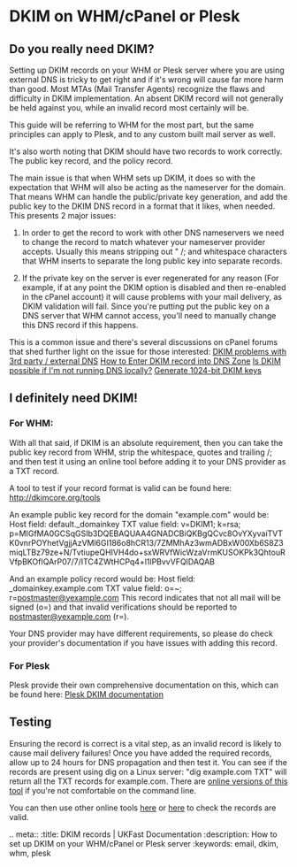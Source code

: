 # DKIM on WHM/cPanel or Plesk

## Do you really need DKIM?

Setting up DKIM records on your WHM or Plesk server where you are using external DNS is tricky to get right and if it's wrong will cause far more harm than good. Most MTAs (Mail Transfer Agents) recognize the flaws and difficulty in DKIM implementation. An absent DKIM record will not generally be held against you, while an invalid record most certainly will be.

This guide will be referring to WHM for the most part, but the same principles can apply to Plesk, and to any custom built mail server as well.

It's also worth noting that DKIM should have two records to work correctly. The public key record, and the policy record.

The main issue is that when WHM sets up DKIM, it does so with the expectation that WHM will also be acting as the nameserver for the domain. That means WHM can handle the public/private key generation, and add the public key to the DKIM DNS record in a format that it likes, when needed. This presents 2 major issues:

1) In order to get the record to work with other DNS nameservers we need to change the record to match whatever your nameserver provider accepts. Usually this means stripping out " /; and whitespace characters that WHM inserts to separate the long public key into separate records.

2) If the private key on the server is ever regenerated for any reason (For example, if at any point the DKIM option is disabled and then re-enabled in the cPanel account) it will cause problems with your mail delivery, as DKIM validation will fail. Since you're putting put the public key on a DNS server that WHM cannot access, you'll need to manually change this DNS record if this happens.

This is a common issue and there's several discussions on cPanel forums that shed further light on the issue for those interested:
[DKIM problems with 3rd party / external DNS](https://forums.cpanel.net/threads/dkim-problems-with-3rd-party-external-dns.267001/)
[How to Enter DKIM record into DNS Zone](https://forums.cpanel.net/threads/how-to-enter-dkim-record-into-dns-zone.528201/)
[Is DKIM possible if I'm not running DNS locally?](https://forums.cpanel.net/threads/is-dkim-possible-if-im-not-running-dns-locally.595303/)
[Generate 1024-bit DKIM keys](https://forums.cpanel.net/threads/generate-1024-bit-dkim-keys.542411/)

## I definitely need DKIM!

### For WHM:

With all that said, if DKIM is an absolute requirement, then you can take the public key record from WHM, strip the whitespace, quotes and trailing /; and then test it using an online tool before adding it to your DNS provider as a TXT record.

A tool to test if your record format is valid can be found here: http://dkimcore.org/tools

An example public key record for the domain "example.com" would be:
Host field:
default.\_domainkey
TXT value field:
v=DKIM1; k=rsa; p=MIGfMA0GCSqGSIb3DQEBAQUAA4GNADCBiQKBgQCvc8OvYXyvaiTVTK0vnrPOYhetVgjjAzVMl6GI186o8hCR13/7ZMMhAz3wmADBxW00Xb6S8Z3miqLTBz79ze+N/TvtiupeQHIVH4do+sxWRVfWicWzaVrmKUSOKPk3QhtouRVfpBKOfIQArP07/7/ITC4ZWtHCPq4+l1lPBvvVFQIDAQAB

And an example policy record would be:
Host field:
\_domainkey.example.com
TXT value field:
o=~; r=postmaster@yexample.com
This record indicates that not all mail will be signed (o=) and that invalid verifications should be reported to postmaster@yexample.com (r=).

Your DNS provider may have different requirements, so please do check your provider's documentation if you have issues with adding this record.

### For Plesk

Plesk provide their own comprehensive documentation on this, which can be found here: [Plesk DKIM documentation](https://docs.plesk.com/en-US/onyx/administrator-guide/mail/antispam-tools/dkim-spf-and-dmarc-protection.59433/#o78133)

## Testing

Ensuring the record is correct is a vital step, as an invalid record is likely to cause mail delivery failures! Once you have added the required records, allow up to 24 hours for DNS propagation and then test it. You can see if the records are present using dig on a Linux server: "dig example.com TXT" will return all the TXT records for example.com. There are [online versions of this tool](https://toolbox.googleapps.com/apps/dig/) if you're not comfortable on the command line.

You can then use other online tools [here](http://dkimcore.org/tools/) or [here](https://www.mail-tester.com/spf-dkim-check) to check the records are valid.

.. meta::
   :title: DKIM records | UKFast Documentation
   :description: How to set up DKIM on your WHM/cPanel or Plesk server
   :keywords: email, dkim, whm, plesk
